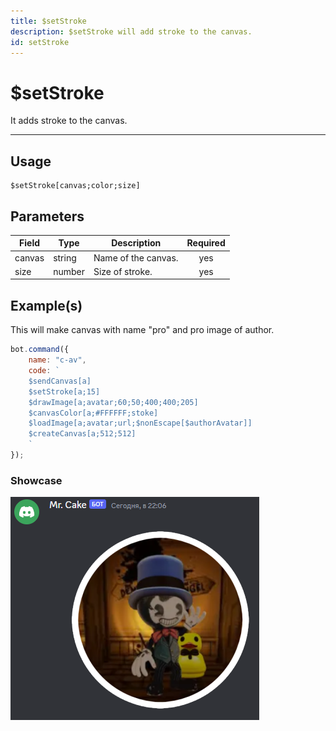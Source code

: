 ```yaml
---
title: $setStroke
description: $setStroke will add stroke to the canvas.
id: setStroke
---
```


# $setStroke

It adds stroke to the canvas.

---

## Usage

```
$setStroke[canvas;color;size]
```

## Parameters

| Field | Type | Description | Required |
| ----- | ---- | ----------- | :------: |
| canvas | string | Name of the canvas. | yes |
| size | number | Size of stroke. | yes |

## Example(s)

This will make canvas with name "pro" and pro image of author.

```js
bot.command({
    name: "c-av",
    code: `
    $sendCanvas[a]
    $setStroke[a;15]
    $drawImage[a;avatar;60;50;400;400;205]
    $canvasColor[a;#FFFFFF;stoke]
    $loadImage[a;avatar;url;$nonEscape[$authorAvatar]]
    $createCanvas[a;512;512]
    `
});
```

### Showcase

![](img/c-av.png)
